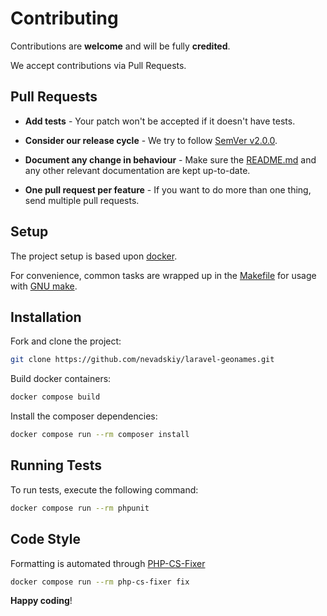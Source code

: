 # Contributing

Contributions are **welcome** and will be fully **credited**.

We accept contributions via Pull Requests.

## Pull Requests

- **Add tests** - Your patch won't be accepted if it doesn't have tests.

- **Consider our release cycle** - We try to follow [SemVer v2.0.0](http://semver.org/).

- **Document any change in behaviour** - Make sure the [README.md](../README.md) and any other relevant documentation are kept up-to-date.

- **One pull request per feature** - If you want to do more than one thing, send multiple pull requests.

## Setup

The project setup is based upon [docker](https://docs.docker.com/engine/install).

For convenience, common tasks are wrapped up in the [Makefile](../Makefile) for usage with [GNU make](https://www.gnu.org/software/make/).

## Installation

Fork and clone the project:

```bash
git clone https://github.com/nevadskiy/laravel-geonames.git
```

Build docker containers:

```bash
docker compose build
```

Install the composer dependencies:

```bash
docker compose run --rm composer install
```

## Running Tests

To run tests, execute the following command:

```bash
docker compose run --rm phpunit
```

## Code Style

Formatting is automated through [PHP-CS-Fixer](https://github.com/FriendsOfPHP/PHP-CS-Fixer)

```bash
docker compose run --rm php-cs-fixer fix
```

**Happy coding**!
